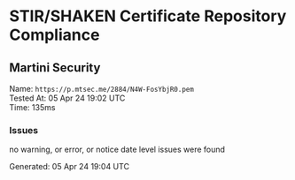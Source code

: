 # STIR/SHAKEN Certificate Repository Compliance

## Martini Security

Name: `https://p.mtsec.me/2884/N4W-FosYbjR0.pem`\
Tested At: 05 Apr 24 19:02 UTC\
Time: 135ms

### Issues

no warning, or error, or notice date level issues were found

Generated: 05 Apr 24 19:04 UTC